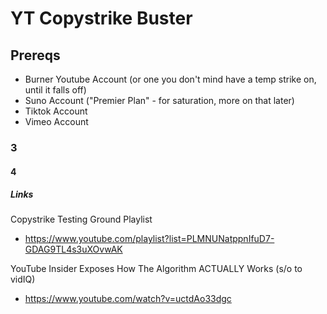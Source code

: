 # YT Copystrike Buster

## Prereqs

- Burner Youtube Account (or one you don't mind have a temp strike on, until it falls off)
- Suno Account ("Premier Plan" - for saturation, more on that later)
- Tiktok Account
- Vimeo Account

### 3

#### 4

##### Links

Copystrike Testing Ground Playlist

- <https://www.youtube.com/playlist?list=PLMNUNatppnIfuD7-GDAG9TL4s3uXOvwAK>

YouTube Insider Exposes How The Algorithm ACTUALLY Works (s/o to vidIQ)

- <https://www.youtube.com/watch?v=uctdAo33dgc>
